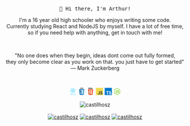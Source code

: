<!-- HEADER -->
<p align="center">
  <samp>
    👋 Hi there, I'm Arthur!
  </samp>
</p>

<!-- ABOUT OF ME -->
<p align="center" style="text-align: center;">
I'm a 16 year old high schooler who enjoys writing some code. <br>Currently studying React and NodeJS by myself. I have a lot of free time, <br>so if you need help with anything, get in touch with me!
</p>
<!-- QUOTE -->
<br>
<p align="center">
"No one does when they begin, ideas dont come out fully formed,<br> they only become clear as you work on that. you just have to get started"
<br>
― Mark Zuckerberg
</p>
<br>

<!-- SOCIAL MEDIAS -->
<p align="center">
<img src="https://raw.githubusercontent.com/devicons/devicon/master/icons/react/react-original-wordmark.svg" alt="react" width="20" height="20"/>
<img src="https://raw.githubusercontent.com/devicons/devicon/master/icons/css3/css3-original-wordmark.svg" alt="css3"  width="20" height="20"/>
<img src="https://raw.githubusercontent.com/devicons/devicon/master/icons/html5/html5-original-wordmark.svg" alt="html5"  width="20" height="20"/>
<img src="https://raw.githubusercontent.com/devicons/devicon/master/icons/javascript/javascript-original.svg" alt="javascript" width="20" height="20"/>
<img src="https://raw.githubusercontent.com/devicons/devicon/master/icons/typescript/typescript-original.svg" alt="typescript" width="20" height="20"/> 
<img src="https://raw.githubusercontent.com/devicons/devicon/master/icons/nodejs/nodejs-plain.svg" alt="nodejs" width="20" height="20"/></p><p align="center">
<img src="https://github-readme-stats.vercel.app/api?username=castilhosz&show_icons=true&theme=graywhite" alt="castilhosz"/>
</p>

<p align="center">
<a href="https://twitter.com/castilhosz_" target="blank"><img align="center" src="https://cdn.jsdelivr.net/npm/simple-icons@3.0.1/icons/twitter.svg" alt="castilhosz" height="20" width="20" /></a>
<a href="https://www.instagram.com/castilhosz_/" target="blank"><img align="center" src="https://cdn.jsdelivr.net/npm/simple-icons@3.0.1/icons/linkedin.svg" alt="castilhosz" height="20" width="20" /></a>
<a href="https://www.linkedin.com/in/castilhosz/" target="blank"><img align="center" src="https://cdn.jsdelivr.net/npm/simple-icons@3.0.1/icons/instagram.svg" alt="castilhosz" height="20" width="20" /></a>
</p>
